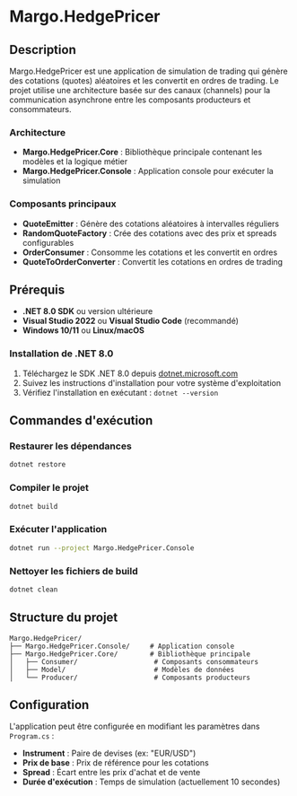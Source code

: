 # Margo.HedgePricer

## Description

Margo.HedgePricer est une application de simulation de trading qui génère des cotations (quotes) aléatoires et les convertit en ordres de trading. Le projet utilise une architecture basée sur des canaux (channels) pour la communication asynchrone entre les composants producteurs et consommateurs.

### Architecture

- **Margo.HedgePricer.Core** : Bibliothèque principale contenant les modèles et la logique métier
- **Margo.HedgePricer.Console** : Application console pour exécuter la simulation

### Composants principaux

- **QuoteEmitter** : Génère des cotations aléatoires à intervalles réguliers
- **RandomQuoteFactory** : Crée des cotations avec des prix et spreads configurables
- **OrderConsumer** : Consomme les cotations et les convertit en ordres
- **QuoteToOrderConverter** : Convertit les cotations en ordres de trading

## Prérequis

- **.NET 8.0 SDK** ou version ultérieure
- **Visual Studio 2022** ou **Visual Studio Code** (recommandé)
- **Windows 10/11** ou **Linux/macOS**

### Installation de .NET 8.0

1. Téléchargez le SDK .NET 8.0 depuis [dotnet.microsoft.com](https://dotnet.microsoft.com/download/dotnet/8.0)
2. Suivez les instructions d'installation pour votre système d'exploitation
3. Vérifiez l'installation en exécutant : `dotnet --version`

## Commandes d'exécution

### Restaurer les dépendances

```bash
dotnet restore
```

### Compiler le projet

```bash
dotnet build
```

### Exécuter l'application

```bash
dotnet run --project Margo.HedgePricer.Console
```


### Nettoyer les fichiers de build

```bash
dotnet clean
```

## Structure du projet

```
Margo.HedgePricer/
├── Margo.HedgePricer.Console/     # Application console
├── Margo.HedgePricer.Core/        # Bibliothèque principale
│   ├── Consumer/                   # Composants consommateurs
│   ├── Model/                      # Modèles de données
│   └── Producer/                   # Composants producteurs
```

## Configuration

L'application peut être configurée en modifiant les paramètres dans `Program.cs` :

- **Instrument** : Paire de devises (ex: "EUR/USD")
- **Prix de base** : Prix de référence pour les cotations
- **Spread** : Écart entre les prix d'achat et de vente
- **Durée d'exécution** : Temps de simulation (actuellement 10 secondes)